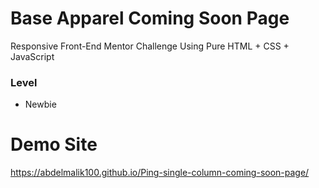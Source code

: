 # Base Apparel Coming Soon Page

Responsive Front-End Mentor Challenge Using Pure HTML + CSS + JavaScript

### Level

- Newbie

# Demo Site
https://abdelmalik100.github.io/Ping-single-column-coming-soon-page/
